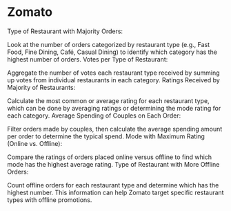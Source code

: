 # Zomato

Type of Restaurant with Majority Orders:

Look at the number of orders categorized by restaurant type (e.g., Fast Food, Fine Dining, Café, Casual Dining) to identify which category has the highest number of orders.
Votes per Type of Restaurant:

Aggregate the number of votes each restaurant type received by summing up votes from individual restaurants in each category.
Ratings Received by Majority of Restaurants:

Calculate the most common or average rating for each restaurant type, which can be done by averaging ratings or determining the mode rating for each category.
Average Spending of Couples on Each Order:

Filter orders made by couples, then calculate the average spending amount per order to determine the typical spend.
Mode with Maximum Rating (Online vs. Offline):

Compare the ratings of orders placed online versus offline to find which mode has the highest average rating.
Type of Restaurant with More Offline Orders:

Count offline orders for each restaurant type and determine which has the highest number. This information can help Zomato target specific restaurant types with offline promotions.
